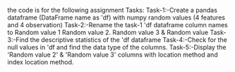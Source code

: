 
the code is for the following assignment Tasks:
  Task-1:-Create a pandas dataframe (DataFrame name as 'df) with numpy random values (4 features and 4 observation)
  Task-2:-Rename the task-1 'df dataframe column names to Random value 1 Random value 2. Random value 3 & Random value
  Task-3:-Find the descriptive statistics of the 'df dataframe
  Task-4:-Check for the null values in 'df and find the data type of the columns.
  Task-5:-Display the 'Random value 2' & 'Random value 3' columns with location method and index location method.
